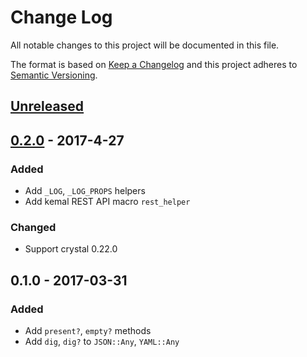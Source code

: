 # Change Log
All notable changes to this project will be documented in this file.

The format is based on [Keep a Changelog](http://keepachangelog.com/)
and this project adheres to [Semantic Versioning](http://semver.org/).

## [Unreleased]

<!-- ### Added
### Changed
### Deprecated
### Removed
### Fixed
### Security -->

## [0.2.0] - 2017-4-27

### Added
- Add `_LOG`, `_LOG_PROPS` helpers
- Add kemal REST API macro `rest_helper`

### Changed
- Support crystal 0.22.0


## 0.1.0 - 2017-03-31

### Added
- Add `present?`, `empty?` methods
- Add `dig`, `dig?` to `JSON::Any`, `YAML::Any`

[Unreleased]: https://github.com/metacortex/saccharin/compare/v0.2.0...HEAD
[0.2.0]: https://github.com/metacortex/saccharin/compare/v0.1.0...v0.2.0

